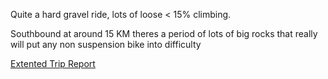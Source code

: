 Quite a hard gravel ride, lots of loose < 15% climbing.

Southbound at around 15 KM theres a period of lots of big rocks that really will put any non suspension bike into difficulty

[Extented Trip Report](https://insidious-breakfast-586.notion.site/Squamish-to-Indian-Arm-66b0fce077b5412aa6cf5b7032f133f4)
